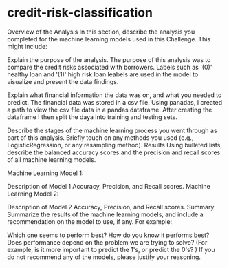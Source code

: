 # credit-risk-classification
Overview of the Analysis
In this section, describe the analysis you completed for the machine learning models used in this Challenge. This might include:

Explain the purpose of the analysis.
The purpose of this analysis was to compare the credit risks associated with borrowers. Labels such as '(0)' healthy loan and '(1)' high risk loan leabels are used in the model to visualize and present the data findings.

Explain what financial information the data was on, and what you needed to predict.
The financial data was stored in a csv file. Using panadas, I created a path to view the csv file data in a pandas dataframe. After creating the dataframe I then split the daya into training and testing sets.

Describe the stages of the machine learning process you went through as part of this analysis.
Briefly touch on any methods you used (e.g., LogisticRegression, or any resampling method).
Results
Using bulleted lists, describe the balanced accuracy scores and the precision and recall scores of all machine learning models.

Machine Learning Model 1:

Description of Model 1 Accuracy, Precision, and Recall scores.
Machine Learning Model 2:

Description of Model 2 Accuracy, Precision, and Recall scores.
Summary
Summarize the results of the machine learning models, and include a recommendation on the model to use, if any. For example:

Which one seems to perform best? How do you know it performs best?
Does performance depend on the problem we are trying to solve? (For example, is it more important to predict the 1's, or predict the 0's? )
If you do not recommend any of the models, please justify your reasoning.
